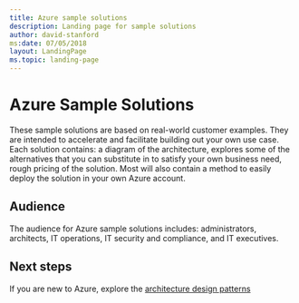 ```yaml
---
title: Azure sample solutions
description: Landing page for sample solutions
author: david-stanford
ms:date: 07/05/2018
layout: LandingPage
ms.topic: landing-page
---
```

# Azure Sample Solutions

These sample solutions are based on real-world customer examples. They are intended to accelerate and facilitate building out your own use case. Each solution contains: a diagram of the architecture, explores some of the alternatives that you can substitute in to satisfy your own business need, rough pricing of the solution.  Most will also contain a method to easily deploy the solution in your own Azure account.

## Audience

The audience for Azure sample solutions includes: administrators, architects, IT operations, IT security and compliance, and IT executives.

## Next steps

If you are new to Azure, explore the [architecture design patterns][design-patterns]

[design-patterns]: https://docs.microsoft.com/en-us/azure/architecture/patterns/